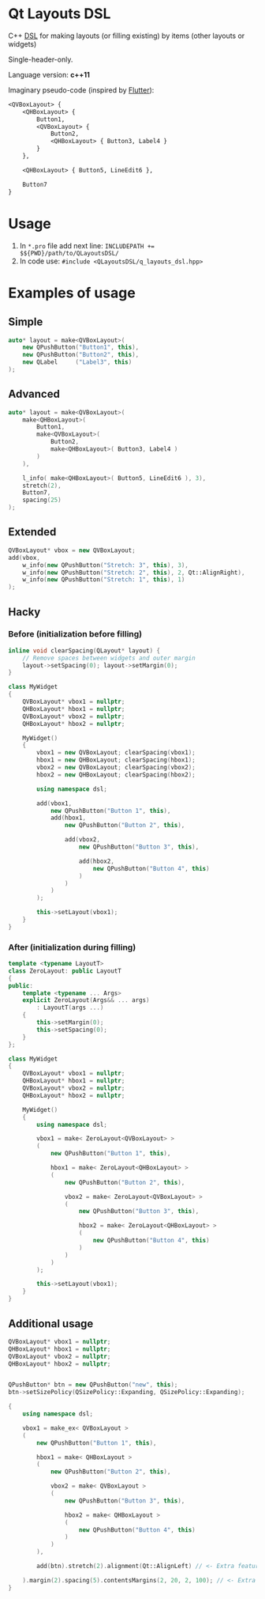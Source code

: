 # Qt Layouts DSL

C++ [DSL](https://en.wikipedia.org/wiki/Domain-specific_language) for making layouts (or filling existing) by items (other layouts or widgets)

Single-header-only.

Language version: **c++11**

Imaginary pseudo-code (inspired by [Flutter](https://flutter.dev/)):

```txt
<QVBoxLayout> {
    <QHBoxLayout> {
        Button1,
        <QVBoxLayout> {
            Button2,
            <QHBoxLayout> { Button3, Label4 }
        }
    },

    <QHBoxLayout> { Button5, LineEdit6 },

    Button7
}
```

# Usage

1. In `*.pro` file add next line: `INCLUDEPATH += $${PWD}/path/to/QLayoutsDSL/`
2. In code use: ```#include <QLayoutsDSL/q_layouts_dsl.hpp>```

# Examples of usage

## Simple

```c++
auto* layout = make<QVBoxLayout>(
    new QPushButton("Button1", this),
    new QPushButton("Button2", this),
    new QLabel     ("Label3", this)
);
```

## Advanced

```c++
auto* layout = make<QVBoxLayout>(
    make<QHBoxLayout>(
        Button1,
        make<QVBoxLayout>(
            Button2,
            make<QHBoxLayout>( Button3, Label4 )
        )
    ),

    l_info( make<QHBoxLayout>( Button5, LineEdit6 ), 3),
    stretch(2),
    Button7,
    spacing(25)
);
```

## Extended

```c++
QVBoxLayout* vbox = new QVBoxLayout;
add(vbox,
    w_info(new QPushButton("Stretch: 3", this), 3),
    w_info(new QPushButton("Stretch: 2", this), 2, Qt::AlignRight),
    w_info(new QPushButton("Stretch: 1", this), 1)
);
```

## Hacky

### Before (initialization **before** filling)

```c++
inline void clearSpacing(QLayout* layout) {
    // Remove spaces between widgets and outer margin
    layout->setSpacing(0); layout->setMargin(0);
}

class MyWidget
{
    QVBoxLayout* vbox1 = nullptr;
    QHBoxLayout* hbox1 = nullptr;
    QVBoxLayout* vbox2 = nullptr;
    QHBoxLayout* hbox2 = nullptr;

    MyWidget()
    {
        vbox1 = new QVBoxLayout; clearSpacing(vbox1);
        hbox1 = new QHBoxLayout; clearSpacing(hbox1);
        vbox2 = new QVBoxLayout; clearSpacing(vbox2);
        hbox2 = new QHBoxLayout; clearSpacing(hbox2);

        using namespace dsl;

        add(vbox1,
            new QPushButton("Button 1", this),
            add(hbox1,
                new QPushButton("Button 2", this),

                add(vbox2,
                    new QPushButton("Button 3", this),

                    add(hbox2,
                        new QPushButton("Button 4", this)
                    )
                )
            )
        );

        this->setLayout(vbox1);
    }
}
```

### After (initialization **during** filling)

```c++
template <typename LayoutT>
class ZeroLayout: public LayoutT
{
public:
    template <typename ... Args>
    explicit ZeroLayout(Args&& ... args)
        : LayoutT(args ...)
    {
        this->setMargin(0);
        this->setSpacing(0);
    }
};

class MyWidget
{
    QVBoxLayout* vbox1 = nullptr;
    QHBoxLayout* hbox1 = nullptr;
    QVBoxLayout* vbox2 = nullptr;
    QHBoxLayout* hbox2 = nullptr;

    MyWidget()
    {
        using namespace dsl;

        vbox1 = make< ZeroLayout<QVBoxLayout> >
        (
            new QPushButton("Button 1", this),

            hbox1 = make< ZeroLayout<QHBoxLayout> >
            (
                new QPushButton("Button 2", this),

                vbox2 = make< ZeroLayout<QVBoxLayout> >
                (
                    new QPushButton("Button 3", this),

                    hbox2 = make< ZeroLayout<QHBoxLayout> >
                    (
                        new QPushButton("Button 4", this)
                    )
                )
            )
        );

        this->setLayout(vbox1);
    }
}
```

## Additional usage

```c++
QVBoxLayout* vbox1 = nullptr;
QHBoxLayout* hbox1 = nullptr;
QVBoxLayout* vbox2 = nullptr;
QHBoxLayout* hbox2 = nullptr;


QPushButton* btn = new QPushButton("new", this);
btn->setSizePolicy(QSizePolicy::Expanding, QSizePolicy::Expanding);

{
    using namespace dsl;

    vbox1 = make_ex< QVBoxLayout >
    (
        new QPushButton("Button 1", this),

        hbox1 = make< QHBoxLayout >
        (
            new QPushButton("Button 2", this),

            vbox2 = make< QVBoxLayout >
            (
                new QPushButton("Button 3", this),

                hbox2 = make< QHBoxLayout >
                (
                    new QPushButton("Button 4", this)
                )
            )
        ),

        add(btn).stretch(2).alignment(Qt::AlignLeft) // <- Extra feature

    ).margin(2).spacing(5).contentsMargins(2, 20, 2, 100); // <- Extra feature
}
```
